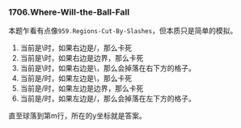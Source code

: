 ### 1706.Where-Will-the-Ball-Fall

本题乍看有点像```959.Regions-Cut-By-Slashes```，但本质只是简单的模拟。
1. 当前是\时，如果右边是/，那么卡死
2. 当前是\时，如果右边是边界，那么卡死
3. 当前是\时，如果右边是\，那么会掉落在右下方的格子。
4. 当前是/时，如果左边是\，那么卡死
5. 当前是/时，如果左边是边界，那么卡死
6. 当前是/时，如果左边是/，那么会掉落在左下方的格子。

直至球落到第m行，所在的y坐标就是答案。
